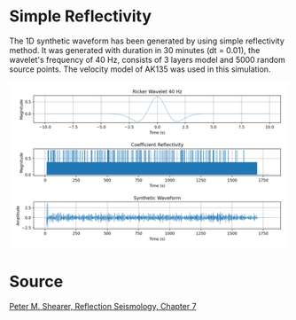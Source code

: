 # Simple Reflectivity
The 1D synthetic waveform has been generated by using simple reflectivity method. It was generated with duration in 30 minutes (dt = 0.01), the wavelet's frequency of 40 Hz, consists of 3 layers model and 5000 random source points. The velocity model of AK135 was used in this simulation.

![fig](https://github.com/auliakhalqillah/simple_reflectivity/blob/main/Synth5.png)

# Source
[Peter M. Shearer, Reflection Seismology, Chapter 7](http://www.soest.hawaii.edu/GG/FACULTY/smithkonter/GG631/other/IntroSeis_Shearer_Ch7.pdf)
